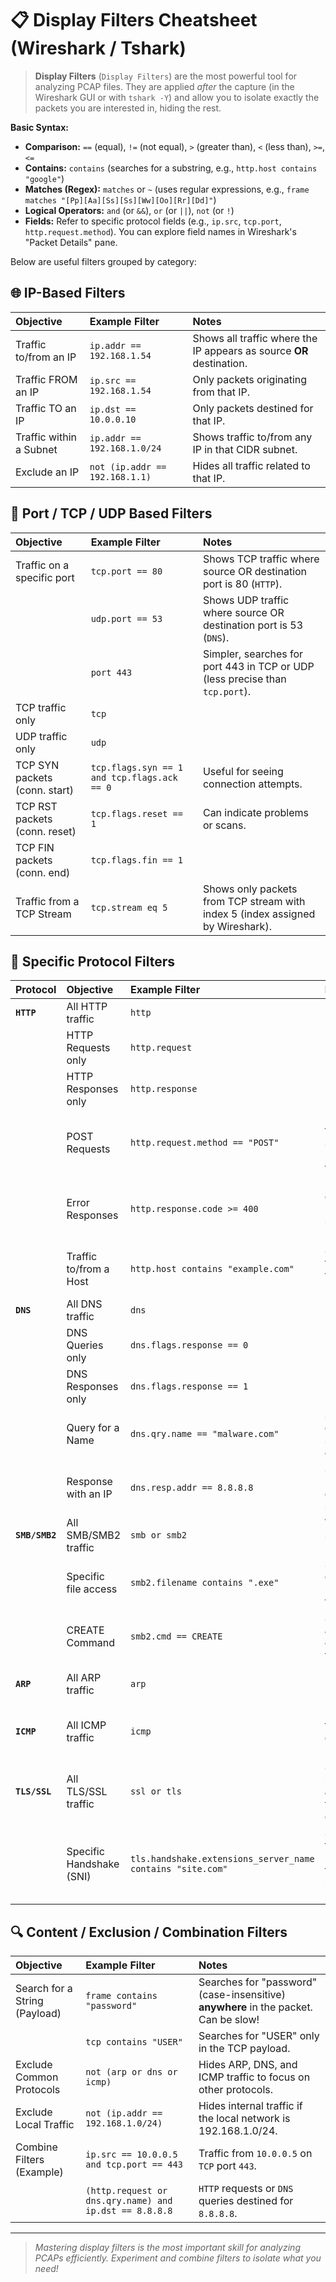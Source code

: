 # 📋 Display Filters Cheatsheet (Wireshark / Tshark)

> **Display Filters** (`Display Filters`) are the most powerful tool for analyzing PCAP files. They are applied _after_ the capture (in the Wireshark GUI or with `tshark -Y`) and allow you to isolate exactly the packets you are interested in, hiding the rest.

**Basic Syntax:**

* **Comparison:** `==` (equal), `!=` (not equal), `>` (greater than), `<` (less than), `>=`, `<=`
* **Contains:** `contains` (searches for a substring, e.g., `http.host contains "google"`)
* **Matches (Regex):** `matches` or `~` (uses regular expressions, e.g., `frame matches "[Pp][Aa][Ss][Ss][Ww][Oo][Rr][Dd]"`)
* **Logical Operators:** `and` (or `&&`), `or` (or `||`), `not` (or `!`)
* **Fields:** Refer to specific protocol fields (e.g., `ip.src`, `tcp.port`, `http.request.method`). You can explore field names in Wireshark's "Packet Details" pane.

Below are useful filters grouped by category:

## 🌐 IP-Based Filters

| Objective                   | Example Filter                         | Notes                                                                       |
| :-------------------------- | :------------------------------------- | :-------------------------------------------------------------------------- |
| Traffic to/from an IP       | `ip.addr == 192.168.1.54`              | Shows all traffic where the IP appears as source **OR** destination.         |
| Traffic FROM an IP          | `ip.src == 192.168.1.54`               | Only packets originating from that IP.                                      |
| Traffic TO an IP            | `ip.dst == 10.0.0.10`                  | Only packets destined for that IP.                                          |
| Traffic within a Subnet     | `ip.addr == 192.168.1.0/24`            | Shows traffic to/from any IP in that CIDR subnet.                            |
| Exclude an IP               | `not (ip.addr == 192.168.1.1)`         | Hides all traffic related to that IP.                                       |

## 🚦 Port / TCP / UDP Based Filters

| Objective                     | Example Filter                              | Notes                                                                         |
| :------------------------------ | :------------------------------------------ | :-------------------------------------------------------------------------- |
| Traffic on a specific port    | `tcp.port == 80`                            | Shows TCP traffic where source OR destination port is 80 (`HTTP`).         |
|                                 | `udp.port == 53`                            | Shows UDP traffic where source OR destination port is 53 (`DNS`).          |
|                                 | `port 443`                                  | Simpler, searches for port 443 in TCP or UDP (less precise than `tcp.port`). |
| TCP traffic only                | `tcp`                                       |                                                                             |
| UDP traffic only                | `udp`                                       |                                                                             |
| TCP SYN packets (conn. start) | `tcp.flags.syn == 1 and tcp.flags.ack == 0` | Useful for seeing connection attempts.                                      |
| TCP RST packets (conn. reset) | `tcp.flags.reset == 1`                      | Can indicate problems or scans.                                             |
| TCP FIN packets (conn. end)   | `tcp.flags.fin == 1`                        |                                                                             |
| Traffic from a TCP Stream     | `tcp.stream eq 5`                           | Shows only packets from TCP stream with index 5 (index assigned by Wireshark).|

## 📝 Specific Protocol Filters

| Protocol     | Objective                   | Example Filter                                           | Notes                                                                        |
| :----------- | :-------------------------- | :------------------------------------------------------- | :--------------------------------------------------------------------------- |
| **`HTTP`** | All HTTP traffic            | `http`                                                   |                                                                              |
|              | HTTP Requests only          | `http.request`                                           |                                                                              |
|              | HTTP Responses only         | `http.response`                                          |                                                                              |
|              | POST Requests               | `http.request.method == "POST"`                          | Useful for finding data submissions (credentials, forms).                   |
|              | Error Responses             | `http.response.code >= 400`                              | Looks for client-side (4xx) or server-side (5xx) errors.                   |
|              | Traffic to/from a Host      | `http.host contains "example.com"`                       | Searches for the hostname in the HTTP `Host` header.                        |
| **`DNS`** | All DNS traffic             | `dns`                                                    |                                                                              |
|              | DNS Queries only            | `dns.flags.response == 0`                                |                                                                              |
|              | DNS Responses only          | `dns.flags.response == 1`                                |                                                                              |
|              | Query for a Name            | `dns.qry.name == "malware.com"`                          | Searches for queries for a specific domain.                                  |
|              | Response with an IP         | `dns.resp.addr == 8.8.8.8`                               | Searches for responses containing a specific IP.                             |
| **`SMB/SMB2`**| All SMB/SMB2 traffic        | `smb or smb2`                                            | Windows file sharing protocol.                                               |
|              | Specific file access        | `smb2.filename contains ".exe"`                          | Searches SMB2 operations related to `.exe` files.                            |
|              | CREATE Command              | `smb2.cmd == CREATE`                                     | Searches for attempts to create/open files/directories.                     |
| **`ARP`** | All ARP traffic             | `arp`                                                    | MAC address resolution on local network.                                      |
| **`ICMP`** | All ICMP traffic            | `icmp`                                                   | Ping, traceroute, error messages.                                            |
| **`TLS/SSL`**| All TLS/SSL traffic         | `ssl or tls`                                             | Shows handshakes and encrypted traffic (without content view).              |
|              | Specific Handshake (SNI)    | `tls.handshake.extensions_server_name contains "site.com"`| Searches for the domain name (SNI) in the TLS handshake (if present).      |

## 🔍 Content / Exclusion / Combination Filters

| Objective                   | Example Filter                                         | Notes                                                                           |
| :-------------------------- | :----------------------------------------------------- | :------------------------------------------------------------------------------ |
| Search for a String (Payload)| `frame contains "password"`                            | Searches for "password" (case-insensitive) **anywhere** in the packet. Can be slow! |
|                             | `tcp contains "USER"`                                  | Searches for "USER" only in the TCP payload.                                    |
| Exclude Common Protocols    | `not (arp or dns or icmp)`                             | Hides ARP, DNS, and ICMP traffic to focus on other protocols.                     |
| Exclude Local Traffic       | `not (ip.addr == 192.168.1.0/24)`                      | Hides internal traffic if the local network is 192.168.1.0/24.                    |
| Combine Filters (Example)   | `ip.src == 10.0.0.5 and tcp.port == 443`               | Traffic from `10.0.0.5` on `TCP` port `443`.                                   |
|                             | `(http.request or dns.qry.name) and ip.dst == 8.8.8.8` | `HTTP` requests or `DNS` queries destined for `8.8.8.8`.                         |

---

> _Mastering display filters is the most important skill for analyzing PCAPs efficiently. Experiment and combine filters to isolate what you need!_